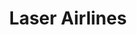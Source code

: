 ---
title: "Laser Airlines"
url: /barquisimeto/laser-airlines-avenida-lara/
shop: agencia de viajes
---